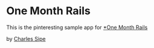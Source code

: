 # One Month Rails

This is the pinteresting sample app for 
[*One Month Rails](http://onemonthrails.com)

by [Charles Sipe](http://www.charlessipe.com)